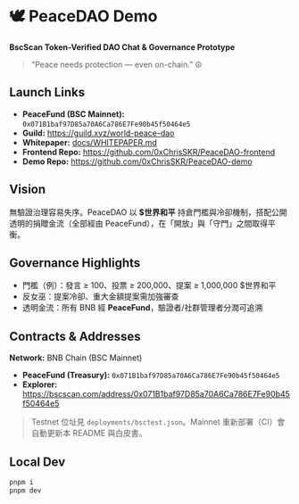 # 🕊️ PeaceDAO Demo
**BscScan Token-Verified DAO Chat & Governance Prototype**

> “Peace needs protection — even on-chain.” ☮️

## Launch Links
- **PeaceFund (BSC Mainnet):** `0x071B1baf97D85a70A6Ca786E7Fe90b45f50464e5`
- **Guild:** https://guild.xyz/world-peace-dao
- **Whitepaper:** [docs/WHITEPAPER.md](docs/WHITEPAPER.md)
- **Frontend Repo:** https://github.com/0xChrisSKR/PeaceDAO-frontend
- **Demo Repo:** https://github.com/0xChrisSKR/PeaceDAO-demo

## Vision
無驗證治理容易失序。PeaceDAO 以 **$世界和平** 持倉門檻與冷卻機制，搭配公開透明的捐贈金流（全部經由 PeaceFund），在「開放」與「守門」之間取得平衡。

## Governance Highlights
- 門檻（例）：發言 ≥ 100、投票 ≥ 200,000、提案 ≥ 1,000,000 $世界和平  
- 反女巫：提案冷卻、重大金額提案需加強審查  
- 透明金流：所有 BNB 經 **PeaceFund**，驗證者/社群管理者分潤可追溯

## Contracts & Addresses
**Network:** BNB Chain (BSC Mainnet)  
- **PeaceFund (Treasury):** `0x071B1baf97D85a70A6Ca786E7Fe90b45f50464e5`  
- **Explorer:** https://bscscan.com/address/0x071B1baf97D85a70A6Ca786E7Fe90b45f50464e5

> Testnet 位址見 `deployments/bsctest.json`。Mainnet 重新部署（CI）會自動更新本 README 與白皮書。

## Local Dev
```bash
pnpm i
pnpm dev
```
